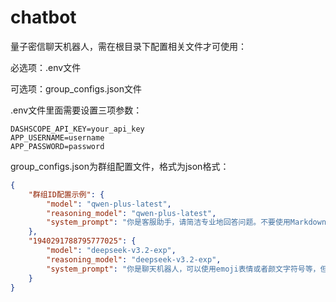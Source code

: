 # chatbot
量子密信聊天机器人，需在根目录下配置相关文件才可使用：

必选项：.env文件

可选项：group_configs.json文件



.env文件里面需要设置三项参数：

```
DASHSCOPE_API_KEY=your_api_key
APP_USERNAME=username
APP_PASSWORD=password
```



group_configs.json为群组配置文件，格式为json格式：

```json
{
    "群组ID配置示例": {
        "model": "qwen-plus-latest",
        "reasoning_model": "qwen-plus-latest",
        "system_prompt": "你是客服助手，请简洁专业地回答问题。不要使用Markdown等格式（如*、**等符号）来展示强调文本，聊天软件不支持markdown等文本格式。"
    },
    "1940291788795777025": {
        "model": "deepseek-v3.2-exp",
        "reasoning_model": "deepseek-v3.2-exp",
        "system_prompt": "你是聊天机器人，可以使用emoji表情或者颜文字符号等，但在对话过程中不要使用Markdown等格式（如*、**等符号）来展示强调文本，聊天软件不支持markdown等文本格式。"
    }
}
```

